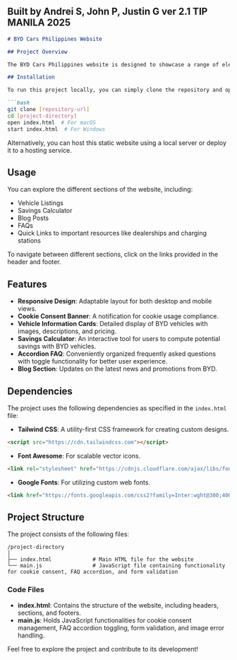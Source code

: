 
Built by Andrei S, John P, Justin G
ver 2.1 TIP MANILA 2025
---

```markdown
# BYD Cars Philippines Website

## Project Overview

The BYD Cars Philippines website is designed to showcase a range of electric vehicles and hybrid options offered by BYD. It provides users with essential information regarding different vehicle models, a savings calculator, blog entries, frequently asked questions, and more. The website is built with responsive design principles, ensuring an optimal experience on both desktop and mobile devices.

## Installation

To run this project locally, you can simply clone the repository and open the `index.html` file in your web browser:

```bash
git clone [repository-url]
cd [project-directory]
open index.html  # For macOS
start index.html  # For Windows
```

Alternatively, you can host this static website using a local server or deploy it to a hosting service.

## Usage

You can explore the different sections of the website, including:

- Vehicle Listings
- Savings Calculator
- Blog Posts
- FAQs
- Quick Links to important resources like dealerships and charging stations

To navigate between different sections, click on the links provided in the header and footer.

## Features

- **Responsive Design**: Adaptable layout for both desktop and mobile views.
- **Cookie Consent Banner**: A notification for cookie usage compliance.
- **Vehicle Information Cards**: Detailed display of BYD vehicles with images, descriptions, and pricing.
- **Savings Calculator**: An interactive tool for users to compute potential savings with BYD vehicles.
- **Accordion FAQ**: Conveniently organized frequently asked questions with toggle functionality for better user experience.
- **Blog Section**: Updates on the latest news and promotions from BYD.

## Dependencies

The project uses the following dependencies as specified in the `index.html` file:

- **Tailwind CSS**: A utility-first CSS framework for creating custom designs.
  
```html
<script src="https://cdn.tailwindcss.com"></script>
```

- **Font Awesome**: For scalable vector icons.
  
```html
<link rel="stylesheet" href="https://cdnjs.cloudflare.com/ajax/libs/font-awesome/6.0.0-beta3/css/all.min.css">
```

- **Google Fonts**: For utilizing custom web fonts.
  
```html
<link href="https://fonts.googleapis.com/css2?family=Inter:wght@300;400;500;600;700&display=swap" rel="stylesheet">
```

## Project Structure

The project consists of the following files:

```
/project-directory
│
├── index.html             # Main HTML file for the website
└── main.js                # JavaScript file containing functionality for cookie consent, FAQ accordion, and form validation
```

### Code Files

- **index.html**: Contains the structure of the website, including headers, sections, and footers.
- **main.js**: Holds JavaScript functionalities for cookie consent management, FAQ accordion toggling, form validation, and image error handling.

Feel free to explore the project and contribute to its development!

```